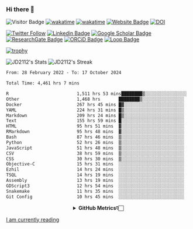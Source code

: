 ### Hi there 👋
![Visitor Badge](https://visitor-badge.laobi.icu/badge?page_id=JD2112.JD2112)
[![wakatime](https://github.com/JD2112/JD2112/actions/workflows/waka-readme.yml/badge.svg)](https://github.com/JD2112/JD2112/actions/workflows/waka-readme.yml)
[![wakatime](https://wakatime.com/badge/user/fe95275f-909a-4147-a45d-624981173898.svg)](https://wakatime.com/@fe95275f-909a-4147-a45d-624981173898)
[![Website Badge](https://img.shields.io/badge/website-informational?style=flat-square)](http://jyotirmoydas.netlify.app)
[![DOI](https://zenodo.org/badge/668165851.svg)](https://zenodo.org/doi/10.5281/zenodo.11104069)

[![Twitter Follow](https://img.shields.io/twitter/follow/jyotirmoy21?style=social)](https://twitter.com/jyotirmoy21)
[![Linkedin Badge](https://img.shields.io/badge/-jyotirmoy-blue?style=plastic&logo=Linkedin&logoColor=white&link=https://www.linkedin.com/in/dasjyotirmoy/)](https://www.linkedin.com/in/dasjyotirmoy/)
[![Google Scholar Badge](https://img.shields.io/badge/-jyotirmoy-blue?style=plastic&logo=GoogleScholar&logoColor=white&link=https://scholar.google.se/citations?user=IMBYOv8AAAAJ&hl=en)](https://scholar.google.se/citations?user=IMBYOv8AAAAJ&hl=en)
[![ResearchGate Badge](https://img.shields.io/badge/-jyotirmoy-cyan?style=plastic&logo=ResearchGate&logoColor=white&link=https://www.researchgate.net/profile/Jyotirmoy-Das-3)](https://www.researchgate.net/profile/Jyotirmoy-Das-3)
[![ORCiD Badge](https://img.shields.io/badge/-jyotirmoy-green?style=plastic&logo=orcid&logoColor=white&link=https://orcid.org/0000-0002-5649-4658)](https://orcid.org/0000-0002-5649-4658)
[![Loop Badge](https://img.shields.io/badge/-jyotirmoy-orange?style=plastic&logo=Loop&logoColor=white&link=https://loop.frontiersin.org/people/1519976/overview)](https://loop.frontiersin.org/people/1519976/overview)

[![trophy](https://github-profile-trophy.vercel.app/?username=JD2112)](https://github.com/ryo-ma/github-profile-trophy)

<!--
**JD2112/JD2112** is a ✨ _special_ ✨ repository because its `README.md` (this file) appears on your GitHub profile.

Here are some ideas to get you started:

- 🔭 I’m currently working on ...
- 🌱 I’m currently learning ...
- 👯 I’m looking to collaborate on ...
- 🤔 I’m looking for help with ...
- 💬 Ask me about ...
- 📫 How to reach me: ...
- 😄 Pronouns: ...
- ⚡ Fun fact: ...
![JD2112's Top Languages](https://github-readme-stats.vercel.app/api/top-langs/?username=JD2112&theme=vue-dark&show_icons=true&hide_border=true&layout=compact)
-->
![JD2112's Stats](https://github-readme-stats.vercel.app/api?username=JD2112&theme=vue-dark&show_icons=true&hide_border=true&count_private=true)
![JD2112's Streak](https://github-readme-streak-stats.herokuapp.com/?user=JD2112&theme=vue-dark&hide_border=true)





<!--START_SECTION:waka-->

```txt
From: 28 February 2022 - To: 17 October 2024

Total Time: 4,461 hrs 7 mins

R                          1,511 hrs 53 mins████████▒░░░░░░░░░░░░░░░░   33.89 %
Other                      1,468 hrs       ████████▒░░░░░░░░░░░░░░░░   32.91 %
Docker                     267 hrs 45 mins █▓░░░░░░░░░░░░░░░░░░░░░░░   06.00 %
YAML                       224 hrs 31 mins █▒░░░░░░░░░░░░░░░░░░░░░░░   05.03 %
Markdown                   209 hrs 24 mins █▒░░░░░░░░░░░░░░░░░░░░░░░   04.69 %
Text                       155 hrs 59 mins █░░░░░░░░░░░░░░░░░░░░░░░░   03.50 %
HTML                       95 hrs 51 mins  ▓░░░░░░░░░░░░░░░░░░░░░░░░   02.15 %
RMarkdown                  95 hrs 48 mins  ▓░░░░░░░░░░░░░░░░░░░░░░░░   02.15 %
Bash                       87 hrs 46 mins  ▒░░░░░░░░░░░░░░░░░░░░░░░░   01.97 %
Python                     52 hrs 26 mins  ▒░░░░░░░░░░░░░░░░░░░░░░░░   01.18 %
JavaScript                 51 hrs 48 mins  ▒░░░░░░░░░░░░░░░░░░░░░░░░   01.16 %
CSV                        38 hrs 59 mins  ▒░░░░░░░░░░░░░░░░░░░░░░░░   00.87 %
CSS                        30 hrs 30 mins  ▒░░░░░░░░░░░░░░░░░░░░░░░░   00.68 %
Objective-C                15 hrs 31 mins  ░░░░░░░░░░░░░░░░░░░░░░░░░   00.35 %
Ezhil                      14 hrs 24 mins  ░░░░░░░░░░░░░░░░░░░░░░░░░   00.32 %
TSQL                       14 hrs 19 mins  ░░░░░░░░░░░░░░░░░░░░░░░░░   00.32 %
Assembly                   13 hrs 19 mins  ░░░░░░░░░░░░░░░░░░░░░░░░░   00.30 %
GDScript3                  12 hrs 54 mins  ░░░░░░░░░░░░░░░░░░░░░░░░░   00.29 %
Snakemake                  11 hrs 35 mins  ░░░░░░░░░░░░░░░░░░░░░░░░░   00.26 %
Git Config                 10 hrs 45 mins  ░░░░░░░░░░░░░░░░░░░░░░░░░   00.24 %
```

<!--END_SECTION:waka-->

<div align="center">
    <details>
        <summary><b>GitHub Metrics👇🏻</b></summary>
    <br>
        
[Get Details](https://metrics.lecoq.io/insights/JD2112)
    </details>
</div>

<a target="_blank" href="https://www.goodreads.com/user/show/21242415-jyotirmoy-das">I am currently reading</a>



